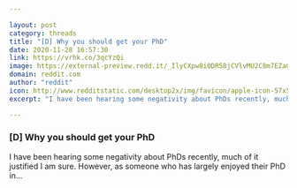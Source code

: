 ```yaml
---

layout: post
category: threads
title: "[D] Why you should get your PhD"
date: 2020-11-28 16:57:30
link: https://vrhk.co/3qcYzQi
image: https://external-preview.redd.it/_IlyCXpw8i0DR58jCVlvMU2C8m7EZaCHCeaPdKgzp_8.jpg?width=480&height=251.308900524&auto=webp&crop=480:251.308900524,smart&s=caea5a723c84f9ba0c0bba0eeb98b13b37944ce4
domain: reddit.com
author: "reddit"
icon: http://www.redditstatic.com/desktop2x/img/favicon/apple-icon-57x57.png
excerpt: "I have been hearing some negativity about PhDs recently, much of it justified I am sure. However, as someone who has largely enjoyed their PhD in..."

---
```


### [D] Why you should get your PhD

I have been hearing some negativity about PhDs recently, much of it justified I am sure. However, as someone who has largely enjoyed their PhD in...